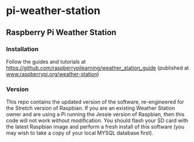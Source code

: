 # pi-weather-station
## Raspberry Pi Weather Station

### Installation
Follow the guides and tutorials at https://github.com/raspberrypilearning/weather_station_guide (published at www.raspberrypi.org/weather-station)

### Version
This repo contains the updated version of the software, re-engineered for the Stretch version of Raspbian. If you are an existing Weather Station owner and are using a Pi running the Jessie version of Raspbian, then this code will not work without modification. You should flash your SD card with the latest Raspbian image and perform a fresh install of this software (you may wish to take a copy of your local MYSQL database first).

